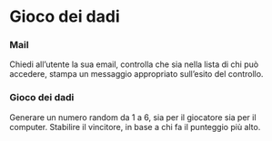 Gioco dei dadi
===
### Mail
Chiedi all’utente la sua email,
controlla che sia nella lista di chi può accedere,
stampa un messaggio appropriato sull’esito del controllo.
### Gioco dei dadi
Generare un numero random da 1 a 6, sia per il giocatore sia per il computer.
Stabilire il vincitore, in base a chi fa il punteggio più alto.